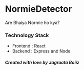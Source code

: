 # NormieDetector
Are Bhaiya Normie ho kya?


### Technology Stack
- Frontend : React
- Backend : Express and Node

##### Created with love by Jagraata Boiiz
